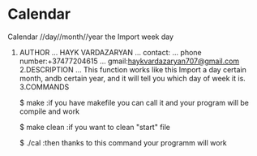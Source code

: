# Calendar
Calendar //day//month//year the Import week day
1. AUTHOR
... HAYK VARDAZARYAN
... contact:
... phone number:+37477204615
... gmail:haykvardazaryan707@gmail.com
2.DESCRIPTION
... This function works like this Import a day certain month, andb certain year, and it will tell you which day of week it is.
3.COMMANDS

    $ make :if you have makefile you can call it and your program will be compile and work

    $ make clean :if you want to clean "start" file

    $ ./cal :then thanks to this command your programm will work

